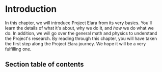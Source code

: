 # Introduction

In this chapter, we will introduce Project Elara from its very basics. You'll learn the details of what it's about, why we do it, and _how_ we do what we do. In addition, we will go over the general math and physics to understand the Project's research. By reading through this chapter, you will have taken the first step along the Project Elara journey. We hope it will be a very fulfilling one.

## Section table of contents

```{tableofcontents}
```